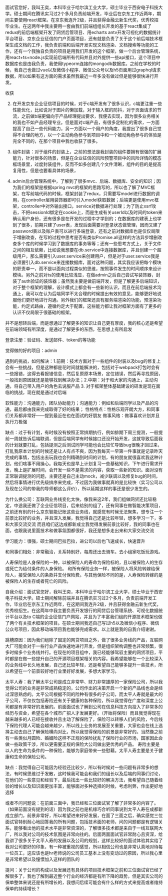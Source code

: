 

面试官您好，我叫王奕，本科毕业于哈尔滨工业大学，硕士毕业于西安电子科技大学。硕士期间在腾讯实习过2个多月负责前端开发，毕业后在京东工作近两年，期间主要使用react框架。在京东我连升2级，并且获得金融云新生代奖，优秀校招毕业生。在这两年中我主要用一套由我们前端组组长开发的基于react集成了redux的前后端框架开发了网贷后管项目、用echarts antv开发可视化的数据统计平台项目、京东企业征信的门户页面项目，还有就是负责了关于这个前后端技术框架生成文档的工作，我负责前端和后端开发实现文档渲染、文档搜索等功能的工作，还有一个我独自负责的项目是用我们开发的这个框架，做一个后台管理系统，用react+ts+node.js实现前后端所有代码并且对外提供一些api接口，这个项目中数据库也是由我负责，我使用typeorm连接的mongodb数据库。之前在学校的时候，我自己也做过vue以及微信小程序、微信公众号以及h5页面用过graphql请求数据，所以如果有这方面的需求虽然我最近一年多没有做过但是能够很快进行开发。

收获

2. 在开发京东企业征信项目的时候，对于c端开发有了很多认识，c端更注重一些性能优化，比如说对于图片的懒加载，对于输入框的防抖，对于页面请求的节流，之前做b端更偏向于产品经理提出要求，我便去实现，因为很多业务相关的我也不如产品经理专业。但是面对c端产品，有很多定制化的需求，一方面提高了自己一些代码能力，另一方面以一个用户的角度，我提出了很多自己觉得不合理的地方，以一个主动角色参与到项目中和一个被动角色参与的体验是完全不同的，在那个项目中我也收获了很多。
3. 组件封装：对于组件的封装上，之前的想法是我封装的组件要拥有很强的扩展能力，针对很多的场景，但是在企业征信的风险预警项目中的风险详情的模态框场景里，过度封装组件，反而不如多创建几个文件清晰，组件的目的是提高复用性，但是也要看具体的场景，

1. admin后台管理系统中，了解到了很多mvc、后端、数据库、安全的知识；因为我们的框架是根据spring mvc的框架的思路写的，所以也了解了MVC框架，在写前端代码的时候，框架封装了redux，只需要写model进行数据的调用，在controller层用装饰器即可引入model获取数据；后端更是使用mvc框架，controller中对外输出接口，service对数据进行处理；为了防止xsrf攻击，不把sessionId绑定在cookie上，而是生成有关userId以及时间的token来确认用户身份，还有很多是在开发的过程中才学到的；在数据库的建表上也学到了很多，前期只建了user表，发现后面需要对登录状态做管理，因而又建了password表以及账户表可以进行多端登录，还有之前对数据库也是仅仅局限于增删改查，在写的过程中思考是否有类似Promise.all这样的方法异步增删改查多个库的时候学习到了数据库的事务等等；还有一些思考方式上，关于文件之间的相互依赖，比如说我想要在db.service中连接数据库，并且创建一个超级用户，那么需要引入user.service来创建用户，但是对于user.service我是必须要引入db.service来连接数据库，面对这种问题，其实我应该把每个模块的职责单一，而不是以面向过程类似的思维，按照事件发生的时间顺序来设计模块。另外之前对ts的使用比较浅显，在做admin之后自己尝试写装饰器，封装了auth验证的装饰器；虽然我主要是做前端开发，但是了解更多后端知识，对于整个框架的理解，设计模式上都会有一些新的认识，而且在前后端技术沟通上，我可以在认为后端同学不太合理的时候提出有效的意见，能够更好地说服他们更好地进行沟通。另外我们的框架还具有服务端渲染的功能，预渲染功能，约定式路由，遵循约定大于配置，这些能力都让我对框架方面有了更多的认识不仅局限于很基础的框架。

并不是想转后端，而是想通过了解更多的知识让自己更有厚度，我的核心还是希望在前端领域有所深度，是通过了解更多的东西，在思想上有所启发

登录注册：验证码、发送邮件、token的等功能



觉得做的好的项目：admin

遇到的挑战，如何解决：1.前期：技术方面对于一些组件的封装以及bug的修复上会有一些挑战，但是这种都是花时间就能解决的，包括对于webpack打包时会有一些报错，这得去看报错信息，然后复原原本场景，定位错误，然后再寻找原因，一般找到原因就还是能够找到解决办法；2.中期：对于和大家的沟通上，主动沟通，将自己带入用户的角色去说服产品 3. 对于框架整体基础建设的研发是现在面临的挑战，现在就是通过对后端

软性能力：沟通能力，团队协助能力；沟通能力：例如和后端同学以及产品的沟通，最后都由我来完成取得了好的结果；
性格特点：性格乐观开朗大方，和同事们关系都非常好——提到最近在也在面试的好朋友
做事风格：做事喜欢计划并且执行力极强

缺点：过于有计划，有时候没有按照正常排期执行，例如排期下周三提测，一般提前一周就告诉后端联调，但是后端同学有时候接口还没开始开发，这就导致后面我的计划就要打乱，包括提测之后测试同学可能也会比较忙导致bug很晚才回过来，打乱我原本计划的时候还是让人有点不爽，因为我每天一早第一件事就是记录昨天完成的事情，包括出去玩我也会列精确到时间的计划，有的朋友就很喜欢我这种计划，他们啥事不用操心。我每天也是早上计划复习一些基础知识，下午进行需求开发，晚上是扩展时间，会开发一些不是需求的内容，获取一些新的知识。面对没有正常联调提测的问题，主要还是自己主动mock，减少联调以及修复bug的时间，然后将事情进行优先级排序来完成，不过因为我做事就真的是比较快（实习公司以及现在公司的带我的导师都这么评价），所以延期这样的事还是很少发生的。

为什么换公司：互联网业务线变化太快，像我来这2年，我们组做网贷还比较稳定，中途我还做了企业征信项目，后来给别的组了，还有同事在做智能决策项目，之前还有别的什么京东智能记账这些业务线，就感觉有时候无法聚焦，想专注一个前景比较好的业务，并且深入发展，我觉得自己还是比较年轻，想多学习一下，多和大家交流交流
而且咱们这边成都新成立我觉得发展前景比较好，我的同事也在面，也跟我说里面技术和做事氛围都很好，我还是想多走出来和大家交流交流

学习能力：很强，硕士期间巴拉巴拉，进公司以后也飞速成长，快速晋升

和同事们相处：非常融洽，关系特别好，每周还出去骑车。去小组家吃饭玩游戏。




人寿保险是人身保险的一种，以被保险人的寿命为保险标的，且以被保险人的生存或死亡为给付条件的人身保险。
和所有保险业务一样，被保险人将风险转嫁给保险人，接受保险人的条款并支付保险费。与其他保险不同的是，人寿保险转嫁的是被保险人的生存或者死亡的风险。










自我介绍：面试官您好，我叫王奕，本科毕业于哈尔滨工业大学，硕士毕业于西安电子科技大学。硕士期间解除前端并且在腾讯实习过2个多月，负责前端开发工作，毕业后在京东工作近两年，在这期间我连升2级，并且获得金融云新生代奖，优秀校招生。在这两年中我主要负责开发银行的网贷后台管理系统、可视化数据统计平台以及to C端的企业征信门户网站，并且为了丰富我们组的开源技术框架也做了两个有关技术框架的项目。在硕士期间我还自己写过h5以及微信小程序、微信公众号项目，因此移动端项目我也能够完成需求。以上就是我的自我介绍谢谢。

跳槽原因：因为我们组除了固定的网贷项目之外，做了很多业务线的产品，互联网大厂可能会对于一些行业产品快速地进行开发，但是组织架构调整也非常频繁，很多时候多个业务线并行。在现在的项目组中，我已经能够驾驭主要的网贷项目，平时都是在做一些提升自己的开源项目框架相关的内容。我希望能够在一个比较深入的业务线中长久地发展，自己还比较年轻，还是希望自己能够多提升一些技术，所以希望在一个前景较好地行业里好好发展，多想大家学习。

太平人寿：我了解太平公司是成立非常早、财力非常雄厚的一家保险公司，所以我觉得公司的业务是非常成熟稳定的，公司作出的决策开启一个新的产品线也会是经过深思熟虑的。太平公司根据不同的险种有很多的子公司，而太平人寿就是最大的子公司，不仅仅包括寿险还有关于健康的各种保险，所以我觉得在广度和深度上公司都是有非常好的发展的。前面面试也了解到公司在信息科技方向投入了非常多的经历与资金，希望在各个城市广招人才发展更好。（开始将保险）而且我觉得现在越来越多的人已经在接收并且主动了解保险了，保险可以转移人们的风险，今后线下保险代理人可能会越来越少，所以线上业务的发展至关重要，大家也会在线上选择主动去自己了解保险横向对比，所以我觉得保险的前景是非常好的。当然像之前有一些类似月圆险、婚姻险这样不正规的保险扰乱了保险行业的市场，国家因此会做一些政策干涉，所以更需要正规的保险大公司做出更优秀的产品。
寿险主要是以人的生命为条件的一种保险，能够为家庭带来一些慰藉。太平人寿主要是关于健康和生命的保险公司。

缺点：我觉得自己可能因为经验还比较少，所以有时候对一些问题有非常多的想法，有时候思维过于发散，这时候我可能会和我们的组长以及后端的同事们讨论，在他们的一些意见和经验下，最后找出一些比较好的解决方法，我希望自己随着经验的增长以及知识面更加丰富，能够面对多种选择的时候，考虑利弊，作出更好地选择

或者不问问题说：在前面三面中，我已经和三位面试官了解了非常多的内容了。（如果前面没有提到的话）因为我之前也是机缘巧合听同事说到太平人寿在成都新成立部门，前景非常好，所以希望进来好好发展，在面了三面之后，确实感觉三位面试官特别耐心地回答我的所有问题，包括技术面的老师，问的问题都是有逻辑关系，能够看出他的技术水平是非常资深的，了解很多技术都是来自于一线互联网大厂，所以我对公司的技术氛围是非常向往的。后面两面面试官非常耐心且资深，给我讲了很多关于太平人寿的发展以及公司的规划，这样比较好的面试体验其实给了我对公司更好的印象，有一种被重视的感觉，所以相信公司也是非常认真地对待每一位员工，这应该也是hr老师说的公司员工基本上没有变动过的原因，所以我心里是非常希望以及憧憬加入这样的团队的


提问：关于公司的构成以及发展还有具体的项目技术框架之前和三位面试官已经了解很多了，我也了解到最近整个行业的经济都是有所下降的趋势，但是其实公司的保单整体来说还是有所增长的，我想问后续可能会有什么样的方式来提高或者维持保单的持续增长？